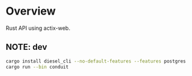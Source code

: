 # Overview

Rust API using actix-web.

## NOTE: dev

```zsh
cargo install diesel_cli --no-default-features --features postgres
cargo run --bin conduit
```